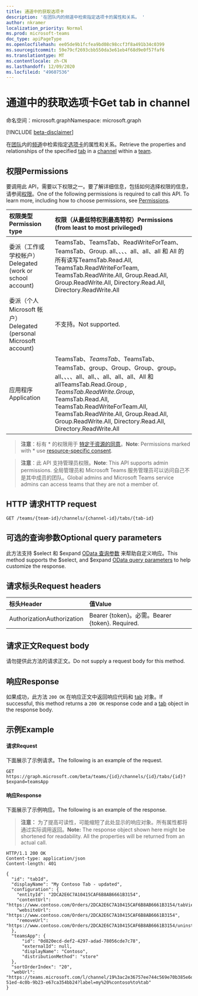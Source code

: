 ```yaml
---
title: 通道中的获取选项卡
description: '在团队内的频道中检索指定选项卡的属性和关系。 '
author: nkramer
localization_priority: Normal
ms.prod: microsoft-teams
doc_type: apiPageType
ms.openlocfilehash: ee05de9b1fcfea9bd08c98ccf3f8a491b34c0399
ms.sourcegitcommit: 59e79cf2693cbb550da3e61eb4f68d9e0f57faf6
ms.translationtype: MT
ms.contentlocale: zh-CN
ms.lasthandoff: 12/09/2020
ms.locfileid: "49607536"
---
```

# <a name="get-tab-in-channel"></a><span data-ttu-id="428dd-103">通道中的获取选项卡</span><span class="sxs-lookup"><span data-stu-id="428dd-103">Get tab in channel</span></span>

<span data-ttu-id="428dd-104">命名空间：microsoft.graph</span><span class="sxs-lookup"><span data-stu-id="428dd-104">Namespace: microsoft.graph</span></span>

[!INCLUDE [beta-disclaimer](../../includes/beta-disclaimer.md)]

<span data-ttu-id="428dd-105">在[团队](../resources/team.md)内的[频道](../resources/channel.md)中检索指定[选项卡](../resources/teamstab.md)的属性和关系。</span><span class="sxs-lookup"><span data-stu-id="428dd-105">Retrieve the properties and relationships of the specified [tab](../resources/teamstab.md) in a [channel](../resources/channel.md) within a [team](../resources/team.md).</span></span> 

## <a name="permissions"></a><span data-ttu-id="428dd-106">权限</span><span class="sxs-lookup"><span data-stu-id="428dd-106">Permissions</span></span>
<span data-ttu-id="428dd-p101">要调用此 API，需要以下权限之一。要了解详细信息，包括如何选择权限的信息，请参阅[权限](/graph/permissions-reference)。</span><span class="sxs-lookup"><span data-stu-id="428dd-p101">One of the following permissions is required to call this API. To learn more, including how to choose permissions, see [Permissions](/graph/permissions-reference).</span></span>

|<span data-ttu-id="428dd-109">权限类型</span><span class="sxs-lookup"><span data-stu-id="428dd-109">Permission type</span></span>      | <span data-ttu-id="428dd-110">权限（从最低特权到最高特权）</span><span class="sxs-lookup"><span data-stu-id="428dd-110">Permissions (from least to most privileged)</span></span>              |
|:--------------------|:---------------------------------------------------------|
|<span data-ttu-id="428dd-111">委派（工作或学校帐户）</span><span class="sxs-lookup"><span data-stu-id="428dd-111">Delegated (work or school account)</span></span> | <span data-ttu-id="428dd-112">TeamsTab、TeamsTab、ReadWriteForTeam、TeamsTab、Group. all、、、、all、all、all 和 All 的所有读写</span><span class="sxs-lookup"><span data-stu-id="428dd-112">TeamsTab.Read.All, TeamsTab.ReadWriteForTeam, TeamsTab.ReadWrite.All, Group.Read.All, Group.ReadWrite.All, Directory.Read.All, Directory.ReadWrite.All</span></span> |
|<span data-ttu-id="428dd-113">委派（个人 Microsoft 帐户）</span><span class="sxs-lookup"><span data-stu-id="428dd-113">Delegated (personal Microsoft account)</span></span> | <span data-ttu-id="428dd-114">不支持。</span><span class="sxs-lookup"><span data-stu-id="428dd-114">Not supported.</span></span>    |
|<span data-ttu-id="428dd-115">应用程序</span><span class="sxs-lookup"><span data-stu-id="428dd-115">Application</span></span> | <span data-ttu-id="428dd-116">TeamsTab、*TeamsTab*、TeamsTab、TeamsTab、group、Group、Group、group。 all、、、、all、all、、all、all、all、All 和 all</span><span class="sxs-lookup"><span data-stu-id="428dd-116">TeamsTab.Read.Group *, TeamsTab.ReadWrite.Group*, TeamsTab.Read.All, TeamsTab.ReadWriteForTeam.All, TeamsTab.ReadWrite.All, Group.Read.All, Group.ReadWrite.All, Directory.Read.All, Directory.ReadWrite.All</span></span> |

> <span data-ttu-id="428dd-117">**注意**：标有 \* 的权限用于 [特定于资源的同意]( https://aka.ms/teams-rsc)。</span><span class="sxs-lookup"><span data-stu-id="428dd-117">**Note**: Permissions marked with \* use [resource-specific consent]( https://aka.ms/teams-rsc).</span></span>

> <span data-ttu-id="428dd-118">**注意**：此 API 支持管理员权限。</span><span class="sxs-lookup"><span data-stu-id="428dd-118">**Note**: This API supports admin permissions.</span></span> <span data-ttu-id="428dd-119">全局管理员和 Microsoft Teams 服务管理员可以访问自己不是其中成员的团队。</span><span class="sxs-lookup"><span data-stu-id="428dd-119">Global admins and Microsoft Teams service admins can access teams that they are not a member of.</span></span>

## <a name="http-request"></a><span data-ttu-id="428dd-120">HTTP 请求</span><span class="sxs-lookup"><span data-stu-id="428dd-120">HTTP request</span></span>
```http
GET /teams/{team-id}/channels/{channel-id}/tabs/{tab-id}
```

## <a name="optional-query-parameters"></a><span data-ttu-id="428dd-121">可选的查询参数</span><span class="sxs-lookup"><span data-stu-id="428dd-121">Optional query parameters</span></span>

<span data-ttu-id="428dd-122">此方法支持 $select 和 $expand [OData 查询参数](/graph/query-parameters) 来帮助自定义响应。</span><span class="sxs-lookup"><span data-stu-id="428dd-122">This method supports the $select, and $expand [OData query parameters](/graph/query-parameters) to help customize the response.</span></span>

## <a name="request-headers"></a><span data-ttu-id="428dd-123">请求标头</span><span class="sxs-lookup"><span data-stu-id="428dd-123">Request headers</span></span>
| <span data-ttu-id="428dd-124">标头</span><span class="sxs-lookup"><span data-stu-id="428dd-124">Header</span></span>       | <span data-ttu-id="428dd-125">值</span><span class="sxs-lookup"><span data-stu-id="428dd-125">Value</span></span> |
|:---------------|:--------|
| <span data-ttu-id="428dd-126">Authorization</span><span class="sxs-lookup"><span data-stu-id="428dd-126">Authorization</span></span>  | <span data-ttu-id="428dd-p103">Bearer {token}。必需。</span><span class="sxs-lookup"><span data-stu-id="428dd-p103">Bearer {token}. Required.</span></span>  |

## <a name="request-body"></a><span data-ttu-id="428dd-129">请求正文</span><span class="sxs-lookup"><span data-stu-id="428dd-129">Request body</span></span>
<span data-ttu-id="428dd-130">请勿提供此方法的请求正文。</span><span class="sxs-lookup"><span data-stu-id="428dd-130">Do not supply a request body for this method.</span></span>

## <a name="response"></a><span data-ttu-id="428dd-131">响应</span><span class="sxs-lookup"><span data-stu-id="428dd-131">Response</span></span>

<span data-ttu-id="428dd-132">如果成功，此方法 `200 OK` 在响应正文中返回响应代码和 [tab](../resources/teamstab.md) 对象。</span><span class="sxs-lookup"><span data-stu-id="428dd-132">If successful, this method returns a `200 OK` response code and a [tab](../resources/teamstab.md) object in the response body.</span></span>
## <a name="example"></a><span data-ttu-id="428dd-133">示例</span><span class="sxs-lookup"><span data-stu-id="428dd-133">Example</span></span>
#### <a name="request"></a><span data-ttu-id="428dd-134">请求</span><span class="sxs-lookup"><span data-stu-id="428dd-134">Request</span></span>
<span data-ttu-id="428dd-135">下面展示了示例请求。</span><span class="sxs-lookup"><span data-stu-id="428dd-135">The following is an example of the request.</span></span>
```http
GET https://graph.microsoft.com/beta/teams/{id}/channels/{id}/tabs/{id}?$expand=teamsApp
```
#### <a name="response"></a><span data-ttu-id="428dd-136">响应</span><span class="sxs-lookup"><span data-stu-id="428dd-136">Response</span></span>
<span data-ttu-id="428dd-137">下面展示了示例响应。</span><span class="sxs-lookup"><span data-stu-id="428dd-137">The following is an example of the response.</span></span> 

><span data-ttu-id="428dd-p104">**注意：** 为了提高可读性，可能缩短了此处显示的响应对象。所有属性都将通过实际调用返回。</span><span class="sxs-lookup"><span data-stu-id="428dd-p104">**Note:** The response object shown here might be shortened for readability. All the properties will be returned from an actual call.</span></span>
```http
HTTP/1.1 200 OK
Content-type: application/json
Content-length: 401

{
  "id": "tabId",
  "displayName": "My Contoso Tab - updated",
  "configuration": {
    "entityId": "2DCA2E6C7A10415CAF6B8AB6661B3154",
    "contentUrl": "https://www.contoso.com/Orders/2DCA2E6C7A10415CAF6B8AB6661B3154/tabView",
    "websiteUrl": "https://www.contoso.com/Orders/2DCA2E6C7A10415CAF6B8AB6661B3154",
    "removeUrl": "https://www.contoso.com/Orders/2DCA2E6C7A10415CAF6B8AB6661B3154/uninstallTab"
  },
  "teamsApp": {
      "id": "0d820ecd-def2-4297-adad-78056cde7c78",
      "externalId": null,
      "displayName": "Contoso",
      "distributionMethod": "store"
  },
  "sortOrderIndex": "20",
  "webUrl": "https://teams.microsoft.com/l/channel/19%3ac2e36757ee744c569e70b385e6dd79b6%40thread.skype/tab%3a%3afd736d46-51ed-4c0b-9b23-e67ca354bb24?label=my%20%contoso%to%tab"
}
```
<!-- uuid: 8fcb5dbc-d5aa-4681-8e31-b001d5168d79
2015-10-25 14:57:30 UTC -->
<!--
{
  "type": "#page.annotation",
  "description": "Get a channel tab",
  "keywords": "",
  "section": "documentation",
  "tocPath": "",
  "suppressions": []
}
-->


